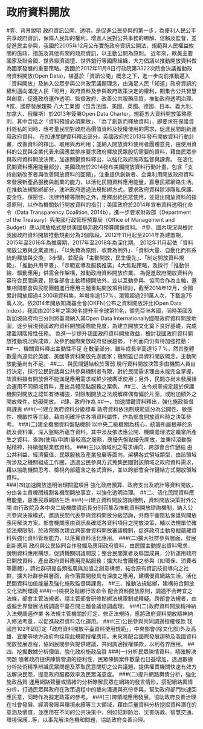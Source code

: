 # 政府資料開放

#壹、背景說明
政府資訊公開、透明，是促進公民參與的第一步，為便利人民公平共享政府資訊，保障人民知的權利，增進人民對公共事務的瞭解、信賴及監督，並促進民主參與，我國於2005年12月公布實施政府資訊公開法，規範與人民權益攸關的施政、措施及其他有關的政府資訊，以主動公開為原則。
近年來，歐美主要國家及聯合國、世界經濟論壇、世界銀行等國際組織，大力倡議以推動開放資料做為國家發展的重要策略。我國於2012年11月8日行政院第3322次院會決議推動政府資料開放(Open Data)，植基於「資訊公開」概念之下，進一步向前推動邁入「資料開放」及納入公眾參與公共政策議題理念，由滿足人民「知道」政府資訊的權利邁向滿足人民「可用」政府資料及參與政府政策決定的權利，期集合公共智慧與創意，促進政府運作透明、監督政府、改善公共服務品質，推動政府透明治理。
#貳、國際發展趨勢
八大工業國（包含法國、美國、英國、德國、日本、義大利、加拿大、俄羅斯）於2013年簽署Open Data Charter，規範五大資料開放策略原則，其中含括之「資料預設必須開放」、「為了創新而釋放資料」，即要求在保護資料隱私的同時，應考量民間對政府高價值資料及授權使用的需求，促進民間創新運用政府資料。
在加速關鍵資料釋出部分，英國政府於2013年發布開放資料行動計畫，改善資料的釋出、取用與再利用；並納入開放資料使用者團體意見，由使用資料的公民與企業代表來回應並排序要求政府釋放民眾殷切需要的資料，藉由民眾參與政府資料開放決策，加速關鍵資料釋出，以強化政府施政監督與課責。
在活化民間資料應用能量部分，美國政府於2014發布美國開放資料行動計畫，包含「支持創新改革者與改善開放資料的回饋」，注重提供創新者、企業利用開放政府資料來發展新產品服務與創業的能力，以活化民間資料應用能量，嘉惠民眾網路生活。
在推動法規鬆綁部分，澳洲政府透過法規鬆綁方式，要求政府資料除涉隱私保護、安全性、保密性、法律特權等限制之外，應釋出給民眾使用，並提出開放資料的指導原則，以作為機關執行開放資料的指引；美國政府於2014年宣布資料透明化命令（Data Transparency Coalition, 2014b），進一步要求財政部（Department of the Treasury）與美國行政管理預算局（Office of Management and Budget）應以開放格式提供美國聯邦政府預算開銷資料。
#參、國內現況與檢討
我國政府資料開放推動規劃分為3個階段，2012年11月起至2014年為建置期，2015年至2016年為推廣期，2017年至2018年為深化期。
2012年11月起依「資料開放公眾與企業運用」、「以免費為原則、收費為例外」、「資料大量、自動化而有系統的釋放與交換」3步驟，並配合「主動開放，民生優先」、「制定開放資料規範」、「推動共用平臺」、「示範宣導及服務推廣」4大焦點策略，及採行「推動供給、驅動應用」供需合作架構，推動政府資料開放作業。
為促進政府開放資料內容符合民間需要，除各部會主動積極開放外，並以互動參與、協同合作為主軸，邀集相關部會與民間團體進行應用主題重點開放項目研討，截至2014年12月，全國累計開放超過4,300項資料集，年增率逾157%，瀏覽超過291萬人次，下載逾75萬人次。依2014年開放知識基金會(OKFN)公布之資料開放評比(Open Data Index)，我國由2013年之第36名提升至全球第11名，領先亞洲各國，同時美國及新加坡政府均已分別將臺灣納入其Open Data Internationally國際政府資料開放地圖，逐步展現我國政府資料開放國際能見度，為建立開放文化奠下良好基礎，完成建置期階段性任務。
為進一步提升我國政府資料開放效益，檢討我國政府資料開放推動現況與成效，及參酌國際開放政府發展趨勢，下列面向仍有待加強推動：
##一、機關資料釋出主動性不足
在數量部分，雖年成長率高達15７%，然其整體數量尚遠低於英國、美國等資料開放先進國家；機關雖已具資料開放概念，主動開放能量尚有不足。
##二、與民間鏈結較於薄弱
現行資料開放決策多由機關人員自行決定，採行公民對話與公共參與機制者有限，對於民間需求理由未能完全掌握，故資料雖有開放但不能滿足應用需求或鮮少被廣泛使用；另外，民間亦尚未發展組合運用不同領域資料，產出具體亮點服務之案例。
##三、法令規章規定趨於保護
機關對開放之認知有待補強，對限制開放之法規解釋偶有偏於片面，或附加額外之開放條件，妨礙開放。
#肆、政府作為
##一、加速關鍵資料釋出，強化施政監督與課責
###(一)建立政府資料分級標準
政府資料依法制規範區分為公開性、敏感性、機敏性等三級，藉由明確評估各項資料屬性，作為部會開放資料時之決策參考。
###(二)建全機關資料盤點機制
以中央二級機關為核心，統籌所屬根基於系統及資料庫，深入盤點所蘊含資料。其中涉及依法應公開、機關處理法定職掌所產生之資料、查詢(使用/申請)量較高之服務，應優先盤點優先開放，並秉持滾動盤點精神，持續盤點業務資料。
###(三)以領域別之需求導向、跨部會合作鏈結
由公共利益、經濟價值、民眾服務及產業發展等面向，架構各式領域類型，由該領域所涉及之機關組成工作圈，透過公民參與方式蒐集民間對該領域之政府資料需求，藉以協助機關思考、檢視內部蘊含之各式資料，並以跨部會合作鏈結方式開放領域資料。	
###(四)加速開放透明治理關鍵項目
強化政府預算、政府支出及統計等資料開放，分由各主責機關規劃各機關開放事宜，以強化透明治理。
##二、活化民間資料應用能量，嘉惠民眾網路生活
###(一)建立資料開放諮詢機制，資料開放決策對外公開
由行政院及各中央二級機關資訊長分別召集及推動資料開放諮詢機制，納入公共參與決策模式，邀請民間代表參與資料開放分級諮詢，共商平衡隱私保護與開放應用解決方案。部會機關應由資訊長確認各資料項目之開放決策，輔以法規單位確認法規限制，於政院層次建立跨部會資料開放審議機制，促進政府主動發掘蘊藏資料與強化資料管理能力，以落實資料活化應用。
###(二)擴大社群參與層面，發展創新應用
政府與公民協同合作發掘及應用政府資料，由民間主動提出資料需求，說明資料應用構想，促請機關研議開放；整合民間業者及聯盟成員，分析運用政府已開放資料，產出政府資料應用亮點服務；擴大社會團體之參與（如環保、消費者等團體），請社群研提各類推廣與加值之創意構想，結合原有資訊技術導向之社群，擴大社群參與層面，合作落實開發具有深度之應用，建構優質網路生活，活化民間資料加值能量及強化施政監督與課責。 
##三、推動法規鬆綁，建構符合開放文化法制環境
###(一)檢視及鬆綁行政命令
配合資料開放原則，調適不合時宜之法條，部會主管法規者，請主管部會研修鬆綁法規限制或釋疑。跨部會法規者，由虛擬世界發展法規調適平臺召開主題會議協調處理。
###(二)政府資料開放精神納入法規調適作業
各法規主管機關於訂定、修正法規時，應將政府資料開放精神納入修法考量，以促進政府資料活化運用。
###(三)公民參與共同調適授權條款
我國自102年即訂定「政府資料開放平臺資料使用規範」，中央部會(除文化部)外及高雄、宜蘭等地方政府均採用此規範授權應用。未來將配合國際發展趨勢及我國資料開放發展進程，協同民間參與提供建議，共同調適授權條款，以利各界應用。
##四、挖掘數據分析價值，強化政府施政品質
###(一)分析民眾陳情資料，精確解決問題
隨著政府提供陳情管道的便利性，民眾陳情案件數量也日益增加，透過數據分析技術精準辨識民眾問題及萃取民意關切之公共議題，提供權責機關快速有效方法解決民怨，提高政府服務效率及民眾滿意度。
###(二)提升網路輿情分析，強化施政品質
運用網路聲量或情緒的分析瞭解民眾在網路的發言情形，搭配網路輿情分析，打通民眾與政府在政策過程中的雙向溝通與充份參與，幫助政府部門快速回應民意，同時作為擬定政策的參考。
###(三)跨領域應用發展，協助政府良善治理
在社會發展、經濟發展與環境永續等三大領域，藉由巨量資料分析挖掘資料潛在的意涵及價值，並應用在不同的公共決策中，例如犯罪防治、災害防救、智慧交通、環境保護…等，以事先解決危機和問題，協助政府良善治理。

